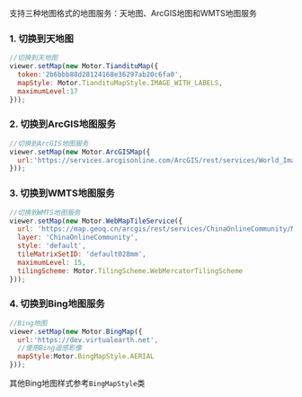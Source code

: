 支持三种地图格式的地图服务：天地图、ArcGIS地图和WMTS地图服务

### 1. 切换到天地图

```javascript
//切换到天地图
viewer.setMap(new Motor.TiandituMap({
  token:'2b6bbb88d28124168e36297ab20c6fa0',
  mapStyle: Motor.TiandituMapStyle.IMAGE_WITH_LABELS,
  maximumLevel:17
}));
```
### 2. 切换到ArcGIS地图服务
```javascript
//切换到ArcGIS地图服务
viewer.setMap(new Motor.ArcGISMap({
  url:'https://services.arcgisonline.com/ArcGIS/rest/services/World_Imagery/MapServer'
}));
```
### 3. 切换到WMTS地图服务
```javascript
//切换到WMTS地图服务
viewer.setMap(new Motor.WebMapTileService({
  url: 'https://map.geoq.cn/arcgis/rest/services/ChinaOnlineCommunity/MapServer/WMTS',
  layer: 'ChinaOnlineCommunity',
  style: 'default',
  tileMatrixSetID: 'default028mm',
  maximumLevel: 15,
  tilingScheme: Motor.TilingScheme.WebMercatorTilingScheme
}));
```
### 4. 切换到Bing地图服务
```javascript
//Bing地图
viewer.setMap(new Motor.BingMap({
  url:'https://dev.virtualearth.net',
  //使用Bing遥感影像
  mapStyle:Motor.BingMapStyle.AERIAL
}));
```
其他Bing地图样式参考`BingMapStyle`类